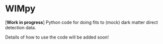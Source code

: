 # WIMpy
[**Work in progress**] Python code for doing fits to (mock) dark matter direct detection data.

Details of how to use the code will be added soon!
